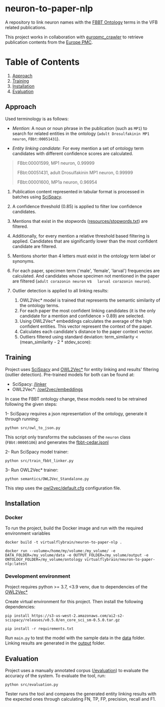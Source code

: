 # neuron-to-paper-nlp

A repository to link neuron names with the [FBBT Ontology](https://www.ebi.ac.uk/ols/ontologies/fbbt) terms in the VFB related publications.

This project works in collaboration with [europmc_crawler](https://github.com/VirtualFlyBrain/europmc_crawler) to retrieve publication contents from the [Europe PMC](https://europepmc.org/RestfulWebService).  

# Table of Contents
1. [Approach](#approach)
2. [Training](#training)
3. [Installation](#installation)
4. [Evaluation](#evaluation)

## Approach

Used terminology is as follows:

- _Mention_: A noun or noun phrase in the publication (such as `MP1`) to search for related entities in the ontology (`adult Drosulfakinin MP1 neuron`, `FBbt:00051431`).

- _Entity linking candidate_: For evey mention a set of ontology term candidates with different confidence scores are calculated.
> FBbt:00001599, MP1 neuron, 0.99999
> 
> FBbt:00051431, adult Drosulfakinin MP1 neuron, 0.99999
> 
> FBbt:00001600, MP1a neuron, 0.96954

1. Publication content represented in tabular format is processed in batches using [SciSpacy](https://github.com/allenai/scispacy).

1. A confidence threshold (0.85) is applied to filter low confidence candidates. 

1. Mentions that exist in the stopwords ([resources/stopwords.txt](resources/stopwords.txt)) are filtered.  

1. Additionally, for every mention a relative threshold based filtering is applied. Candidates that are significantly lower than the most confident candidate are filtered.  

1. Mentions shorter than 4 letters must exist in the ontology term label or synonyms.

1. For each paper, specimen term ('male', 'female', 'larval') frequencies are calculated. And candidates whose specimen not mentioned in the paper are filtered (`adult corazonin neuron` vs ` 	larval corazonin neuron`).

1. Outlier detection is applied to all linking results:
   1. OWL2Vec* model is trained that represents the semantic similarity of the ontology terms.
   1. For each paper the most confident linking candidates (it is the only candidate for a mention and confidence > 0.89) are selected. 
   1. Using OWL2Vec* embeddings calculates the average of the high confident entities. This vector represent the context of the paper.
   1. Calculates each candidate's distance to the paper context vector.
   1. Outliers filtered using standard deviation: term_similarity < (mean_similarity - 2 * stdev_score):

## Training

Project uses [SciSpacy](https://github.com/allenai/scispacy) and [OWL2Vec*](https://github.com/KRR-Oxford/OWL2Vec-Star) 
for entity linking and results' filtering (outlier detection). Pre-trained models for both can be found at:

- SciSpacy: [/linker](linker) 
- OWL2Vec*: [/owl2vec/embeddings](owl2vec/embeddings)

In case the FBBT ontology change, these models need to be retrained following the given steps:

1- SciSpacy requires a json representation of the ontology, generate it through running:
```
python src/owl_to_json.py
```
This script only transforms the subclasses of the `neuron` class (`FBbt:00005106`) and generates the [fbbt-cedar.jsonl](resources/fbbt-cedar.jsonl)

2- Run SciSpacy model trainer: 
```
python src/train_fbbt_linker.py
```

3- Run OWL2Vec* trainer:
```
python semantics/OWL2Vec_Standalone.py
```
This step uses the [owl2vec/default.cfg](owl2vec/default.cfg) configuration file.  

## Installation

### Docker

To run the project, build the Docker image and run with the required environment variables

```
docker build -t virtualflybrain/neuron-to-paper-nlp .
```

```
docker run --volume=/home/my/volume:/my_volume/ -e DATA_FOLDER=/my_volume/data -e OUTPUT_FOLDER=/my_volume/output -e ONTOLOGY_FOLDER=/my_volume/ontology virtualflybrain/neuron-to-paper-nlp:latest
```

### Development environment

Project requires python >= 3.7, <3.9 venv, due to dependencies of the [OWL2Vec*](https://github.com/KRR-Oxford/OWL2Vec-Star)

Create virtual environment for this project. Then install the following dependencies:

```
pip install https://s3-us-west-2.amazonaws.com/ai2-s2-scispacy/releases/v0.5.0/en_core_sci_sm-0.5.0.tar.gz
```

```
pip install -r requirements.txt
```

Run `main.py` to test the model with the sample data in the [data](data) folder. Linking results are generated in the [output](output) folder.

## Evaluation

Project uses a manually annotated corpus ([/evaluation](evaluation)) to evaluate the accuracy of the system. To evaluate the tool, run:
```
python src/evaluation.py
```
Tester runs the tool and compares the generated entity linking results with the expected ones through calculating FN, TP, FP, precision, recall and F1.